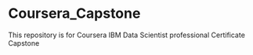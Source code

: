 # Coursera_Capstone
This repository is for Coursera IBM Data Scientist professional Certificate Capstone
